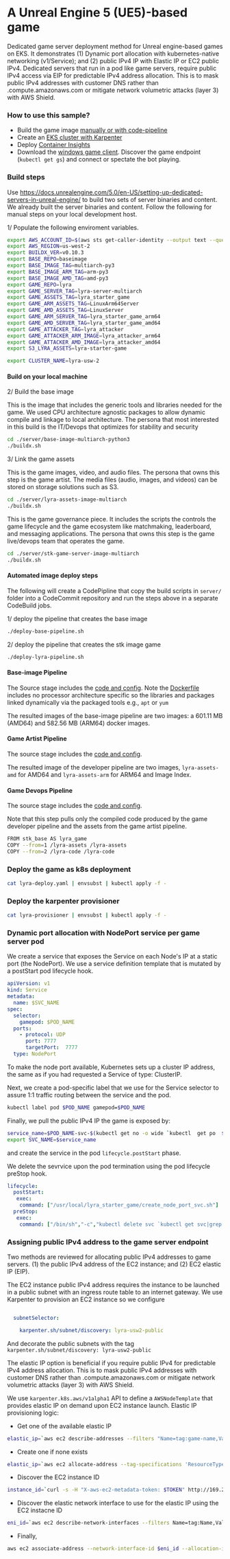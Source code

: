 # A Unreal Engine 5 (UE5)-based game 

Dedicated game server deployment method for Unreal engine-based games on EKS. It demonstrates (1) Dynamic port allocation with kubernetes-native networking (v1/Service); and (2) public IPv4 IP with Elastic IP or EC2 public IPv4. Dedicated servers that run in a pod like game servers, require public IPv4 access via EIP for predictable IPv4 address allocation. This is to mask public IPv4 addresses with customer DNS rather than .compute.amazonaws.com or mitigate network volumetric attacks (layer 3) with AWS Shield. 

### How to use this sample?
* Build the game image [manually or with code-pipeline](https://docs.unrealengine.com/5.0/en-US/setting-up-dedicated-servers-in-unreal-engine/) 
* Create an [EKS cluster with Karpenter](https://karpenter.sh/)
* Deploy [Container Insights](https://github.com/aws-samples/containerized-game-servers/tree/master/craft#deploy-container-insights)
* Download the [windows game client](https://lyra-starter-game.s3.us-west-2.amazonaws.com/WindowsClient.zip). Discover the game endpoint (`kubectl get gs`) and connect or spectate the bot playing. 

### Build steps
Use https://docs.unrealengine.com/5.0/en-US/setting-up-dedicated-servers-in-unreal-engine/ to build two sets of server binaries and content. We already built the server binaries and content. Follow the following for manual steps on your local development host. 

1/ Populate the following enviroment variables. 

```bash
export AWS_ACCOUNT_ID=$(aws sts get-caller-identity --output text --query Account)
export AWS_REGION=us-west-2
export BUILDX_VER=v0.10.3
export BASE_REPO=baseimage
export BASE_IMAGE_TAG=multiarch-py3
export BASE_IMAGE_ARM_TAG=arm-py3
export BASE_IMAGE_AMD_TAG=amd-py3
export GAME_REPO=lyra
export GAME_SERVER_TAG=lyra-server-multiarch
export GAME_ASSETS_TAG=lyra_starter_game
export GAME_ARM_ASSETS_TAG=LinuxArm64Server
export GAME_AMD_ASSETS_TAG=LinuxServer
export GAME_ARM_SERVER_TAG=lyra_starter_game_arm64
export GAME_AMD_SERVER_TAG=lyra_starter_game_amd64
export GAME_ATTACKER_TAG=lyra_attacker
export GAME_ATTACKER_ARM_IMAGE=lyra_attacker_arm64
export GAME_ATTACKER_AMD_IMAGE=lyra_attacker_amd64
export S3_LYRA_ASSETS=lyra-starter-game

export CLUSTER_NAME=lyra-usw-2
```

#### Build on your local machine

2/ Build the base image

This is the image that includes the generic tools and libraries needed for the game. We used CPU architecture agnostic packages to allow dynamic compile and linkage to local architecture. The persona that most interested in this build is the IT/Devops that optimizes for stability and security

```bash
cd ./server/base-image-multiarch-python3
./buildx.sh
```

3/ Link the game assets 

This is the game images, video, and audio files. The persona that owns this step is the game artist. The media files (audio, images, and videos) can be stored on storage solutions such as S3. 

```bash
cd ./server/lyra-assets-image-multiarch
./buildx.sh
```

This is the game governance piece. It includes the scripts the controls the game lifecycle and the game ecosystem like matchmaking, leaderboard, and messaging applications. The persona that owns this step is the game live/devops team that operates the game.

```bash
cd ./server/stk-game-server-image-multiarch
./buildx.sh
```

#### Automated image deploy steps
The following will create a CodePipline that copy the build scripts in `server/` folder into a CodeCommit repository and run the steps above in a separate CodeBuild jobs.

1/ deploy the pipeline that creates the base image

```bash
./deploy-base-pipeline.sh
```

2/ deploy the pipeline that creates the stk image game

```bash
./deploy-lyra-pipeline.sh
```

#### Base-image Pipeline

The Source stage includes the [code and config](./server/base-image-multiarch-python3/). Note the [Dockerfile](./server/base-image-multiarch-python3/Dockerfile) includes no processor architecture specific so the libraries and packages linked dynamically via the packaged tools e.g., `apt` or `yum`

The resulted images of the base-image pipeline are two images: a 601.11 MB (AMD64) and 582.56 MB (ARM64) docker images. 

#### Game Artist Pipeline

The source stage includes the [code and config](./server/lyra-assets-image-multiarch/). 

The resulted image of the developer pipeline are two images, `lyra-assets-amd` for AMD64 and `lyra-assets-arm` for ARM64 and Image Index. 

#### Game Devops Pipeline

The source stage includes the [code and config](./server/lyra-game-server-image-multiarch/). 

Note that this step pulls only the compiled code produced by the game developer pipeline and the assets from the game artist pipeline.

```bash
FROM stk_base AS lyra_game
COPY --from=1 /lyra-assets /lyra-assets
COPY --from=2 /lyra-code /lyra-code
```
### Deploy the game as k8s deployment

```bash
cat lyra-deploy.yaml | envsubst | kubectl apply -f -
```
### Deploy the karpenter provisioner

```bash
cat lyra-provisioner | envsubst | kubectl apply -f -
```

### Dynamic port allocation with NodePort service per game server pod

We create a service that exposes the Service on each Node's IP at a static port (the NodePort).
We use a service definition template that is mutated by a postStart pod lifecycle hook. 
```yaml
apiVersion: v1
kind: Service
metadata:
  name: $SVC_NAME
spec:
  selector:
    gamepod: $POD_NAME
  ports:
    - protocol: UDP
      port: 7777
      targetPort:  7777
  type: NodePort
```

To make the node port available, Kubernetes sets up a cluster IP address, the same as if you had requested a Service of type: ClusterIP. 

Next, we create a pod-specific label that we use for the Service selector to assure 1:1 traffic routing between the service and the pod. 

```bash
kubectl label pod $POD_NAME gamepod=$POD_NAME
```
Finally, we pull the public IPv4 IP the game is exposed by:

```bash
service_name=$POD_NAME-svc-$(kubectl get no -o wide `kubectl  get po  $POD_NAME -o wide | awk '{print $7}'|grep -v NODE`| awk '{print $7}' | grep -v EXTERNAL-IP|sed "s/\./-/g")
export SVC_NAME=$service_name
```

and create the service in the pod `lifecycle.postStart` phase.

We delete the sevrvice upon the pod termination using the pod lifecycle preStop hook. 

```yaml
lifecycle:
  postStart:
   exec:
    command: ["/usr/local/lyra_starter_game/create_node_port_svc.sh"]
  preStop:
   exec:
    command: ["/bin/sh","-c","kubectl delete svc `kubectl get svc|grep $POD_NAME | awk '{print $1}'`"]
```

### Assigning public IPv4 address to the game server endpoint
Two methods are reviewed for allocating public IPv4 addresses to game servers. (1) the public IPv4 address of the EC2 instance; and (2) EC2 elastic IP (EIP). 

The EC2 instance public IPv4 address requires the instance to be launched in a public subnet with an ingress route table to an internet gateway. We use Karpenter to provision an EC2 instance so we configure 

```yaml

  subnetSelector:

    karpenter.sh/subnet/discovery: lyra-usw2-public

```

And decorate the public subnets with the tag `karpenter.sh/subnet/discovery: lyra-usw2-public`

The elastic IP option is beneficial if you require public IPv4 for predictable IPv4 address allocation. This is to mask public IPv4 addresses with customer DNS rather than .compute.amazonaws.com or mitigate network volumetric attacks (layer 3) with AWS Shield.

We use `karpenter.k8s.aws/v1alpha1` API to define a `AWSNodeTemplate` that provides elastic IP on demand upon EC2 instance launch. Elastic IP provisioning logic:

* Get one of the available elastic IP

```bash
elastic_ip=`aws ec2 describe-addresses --filters "Name=tag:game-name,Values=lyra" --query "Addresses[?AssociationId==null].AllocationId"`
```

* Create one if none exists

```bash
elastic_ip=`aws ec2 allocate-address --tag-specifications 'ResourceType=elastic-ip,Tags=[{Key=game-name,Value=lyra},{Key=Name,Value=lyra}]' --query "AllocationId"`
```

* Discover the EC2 instance ID

```bash
instance_id=`curl -s -H "X-aws-ec2-metadata-token: $TOKEN" http://169.254.169.254/latest/meta-data/instance-id`
```

* Discover the elastic network interface to use for the elastic IP using the EC2 instacne ID

```bash
eni_id=`aws ec2 describe-network-interfaces --filters Name=tag:Name,Values=karpenter.sh/provisioner-name/lyra --query "NetworkInterfaces[?Attachment.InstanceId == '$instance_id'].NetworkInterfaceId"`
```

* Finally,  

```bash
aws ec2 associate-address --network-interface-id $eni_id --allocation-id $elastic_ip
```
